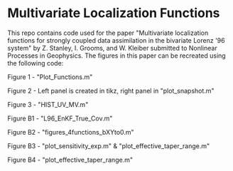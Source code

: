 # Multivariate Localization Functions

This repo contains code used for the paper "Multivariate localization functions for strongly coupled data assimilation in the bivariate Lorenz '96 system" by Z. Stanley, I. Grooms, and W. Kleiber submitted to Nonlinear Processes in Geophysics. The figures in this paper can be recreated using the following code:

Figure 1 - "Plot_Functions.m"

Figure 2 - Left panel is created in tikz, right panel in "plot_snapshot.m"

Figure 3 - "HIST_UV_MV.m"

Figure B1 - "L96_EnKF_True_Cov.m"

Figure B2 - "figures_4functions_bXYto0.m"

Figure B3 - "plot_sensitivity_exp.m" & "plot_effective_taper_range.m"

Figure B4 - "plot_effective_taper_range.m"
